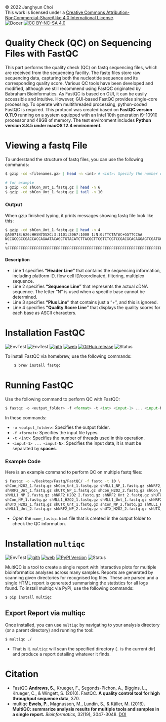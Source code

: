 © 2022 Janghyun Choi<br>This work is licensed under a [Creative Commons Attribution-NonCommercial-ShareAlike 4.0 International License](https://creativecommons.org/licenses/by-nc-sa/4.0/).<br>![Docer](https://img.shields.io/badge/Revised%20version-5%2E15%2E24-green?style=flat&logo=Markdown&colorA=black) [![CC BY-NC-SA 4.0](https://img.shields.io/badge/License-CC%20BY--NC--SA%204.0-green?labelColor=black)](http://creativecommons.org/licenses/by-nc-sa/4.0/)

# Quality Check (QC) on Sequencing Files with FastQC
This part performs the quality check (QC) on fastq sequencing files, which are received from the sequencing facility. The fastq files store raw sequencing data, capturing both the nucleotide sequence and its corresponding quality score. Various QC tools have been developed and modified, although we still recommend using FastQC originated by Babraham Bioinformatics. As FastQC is based on GUI, it can be easily accessible and intuitive. However, GUI-based FastQC provides single-core processing. To operate with multithreaded processing, python-coded FastQC is required. This protocol was created based on **FastQC version 0.11.9** running on a system equipped with an Intel 10th generation i9-10910 processor and 48GB of memory. The test environment includes **Python version 3.8.5 under macOS 12.4 environment.**

# Viewing a fastq File
To understand the structure of fastq files, you can use the following commands:
```bash    
$ gzip -cd <filenames.gz> | head -n <int> # <int>: Specify the number of lines to output.

# for example
$ gzip -cd shCon_Unt_1.fastq.gz | head -n 6
$ gzip -cd shCon_Unt_1.fastq.gz | tail -n 10
```
    
### Output
When gzip finished typing, it prints messages showing fastq file look like this:
```bash
$ gzip -cd shCon_Unt_1.fastq.gz | head -n 4
@A00718:626:HH5N7DSXC:3:1101:2067:1000 1:N:0:TTCTATAC+GGTTCCAA                                          # Line 1
NCCGCCGCCGACCACCAGAATACAGCTGTACATCTTACGCTTCGTCTCGTCCGACGCACAGGAGTCGATGCTGTGCAGGATGGCTTTATCGATGCCCAGAG   # Line 2
+                                                                                                       # Line 3
%FFFFFFFFFFFFFFFFFFFFFFFFFFFFFFFFFFFFFFFFFFFFFFFFFFFFFFFFFFFFFFFFFFFFFFFFFFFFFFFFFFFFFFFFFFFFFFFFFFFF   # Line 4
```
#### Description
- Line 1 specifies **“Header Line”** that contains the sequencing information, including platform ID, flow cell ID/coordinated, filtering, multiplex sequence.
- Line 2 specifies **“Sequence Line”** that represents the actual cDNA sequence. The letter “N” is used when a specific base cannot be determined.
- Line 3 specifies **“Plus Line”** that contains just a “+”, and this is ignored.
- Line 4 specifies **“Quality Score Line”** that displays the quality scores for each base as ASCII characters.

# Installation FastQC
![EnvTest](https://img.shields.io/badge/macOS-000000?style=flat&logo=apple&logoColor=white) ![EnvTest](https://img.shields.io/badge/Ubuntu-E95420?style=flat&logo=ubuntu&logoColor=white) [![gith](https://img.shields.io/badge/GitHub-181717?style=flat&logo=github&logoColor=white)](https://github.com/s-andrews/FastQC) [![web](https://img.shields.io/badge/Official-e34c26?style=flat&logo=html5&logoColor=white)](https://www.bioinformatics.babraham.ac.uk/projects/fastqc/) [![GitHub release](https://img.shields.io/github/v/release/s-andrews/FastQC?labelColor=black)](https://github.com/s-andrews/FastQC/releases) ![Status](https://img.shields.io/badge/status-stable-DarkSeaGreen?labelColor=black)

To install FastQC via homebrew, use the following commands:
```bash    
    $ brew install fastqc
```

# Running FastQC
Use the following command to perform QC with FastQC:
    
```python
$ fastqc -o <output_folder> -f <format> -t <int> <input-1> ... <input-N>
```

In these commands:
- `-o <output_folder>`: Specifies the output folder.
- `-f <format>`: Specifies the input file types.
- `-t <int>`: Specifies the number of threads used in this operation.
- `<input-1> ... <input-N>`: Specifies the input data, it is must be separated by **spaces**.

### Example Code
Here is an example command to perform QC on multiple fastq files:
```bash
$ fastqc -o ~/Desktop/Fastq/FastQC/ -f fastq -t 10 \
shCon_H2O2_1.fastq.gz shCon_Unt_1.fastq.gz shMLL1_NP_1.fastq.gz shNRF2_H2O2_1.fastq.gz \
shNRF2_Unt_1.fastq.gz shUTX_NP_1.fastq.gz shCon_H2O2_2.fastq.gz shCon_Unt_2.fastq.gz \
shMLL1_NP_2.fastq.gz shNRF2_H2O2_2.fastq.gz shNRF2_Unt_2.fastq.gz shUTX_NP_2.fastq.gz \
shCon_NP_1.fastq.gz shMLL1_H2O2_1.fastq.gz shMLL1_Unt_1.fastq.gz shNRF2_NP_1.fastq.gz \
shUTX_H2O2_1.fastq.gz shUTX_Unt_1.fastq.gz shCon_NP_2.fastq.gz shMLL1_H2O2_2.fastq.gz \
shMLL1_Unt_2.fastq.gz shNRF2_NP_2.fastq.gz shUTX_H2O2_2.fastq.gz shUTX_Unt_2.fastq.gz
```
- Open the `name_fastqc.html` file that is created in the output folder to check the QC information.

# Installation `multiqc`
![EnvTest](https://img.shields.io/badge/macOS-000000?style=flat&logo=apple&logoColor=white) [![gith](https://img.shields.io/badge/GitHub-181717?style=flat&logo=github&logoColor=white)](https://github.com/MultiQC/MultiQC) [![web](https://img.shields.io/badge/Official-e34c26?style=flat&logo=html5&logoColor=white)](http://multiqc.info) [![PyPI Version](https://img.shields.io/pypi/v/multiqc?labelColor=black)](https://pypi.python.org/pypi/multiqc/) ![Status](https://img.shields.io/badge/status-stable-DarkSeaGreen?labelColor=black)

MultiQC is a tool to create a single report with interactive plots for multiple bioinformatics analyses across many samples. Reports are generated by scanning given directories for recognised log files. These are parsed and a single HTML report is generated summarising the statistics for all logs found. To install multiqc via PyPI, use the following commands:
```bash    
$ pip install multiqc
```

## Export Report via multiqc
Once installed, you can use `multiqc` by navigating to your analysis directory (or a parent directory) and running the tool:
```bash 
$ multiqc ./
```
- That is it. `multiqc` will scan the specified directory (`.` is the current dir) and produce a report detailing whatever it finds.

# Citation
- FastQC
**Andrews, S.**, Krueger, F., Segonds-Pichon, A., Biggins, L., Krueger, C., & Wingett, S. (2010). FastQC. **A quality control tool for high throughput sequence data**, 370.
- multiqc
**Ewels, P.**, Magnusson, M., Lundin, S., & Käller, M. (2016). **MultiQC: summarize analysis results for multiple tools and samples in a single report.** *Bioinformatics*, 32(19), 3047-3048. [DOI](https://doi.org/10.1093/bioinformatics/btw354)